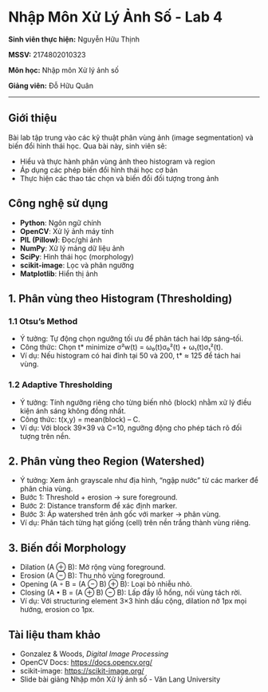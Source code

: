 # Nhập Môn Xử Lý Ảnh Số - Lab 4  

**Sinh viên thực hiện:** Nguyễn Hữu Thịnh 

**MSSV:** 2174802010323

**Môn học:** Nhập môn Xử lý ảnh số  

**Giảng viên:** Đỗ Hữu Quân

---

## Giới thiệu  
Bài lab tập trung vào các kỹ thuật phân vùng ảnh (image segmentation) và biến đổi hình thái học. Qua bài này, sinh viên sẽ:  
- Hiểu và thực hành phân vùng ảnh theo histogram và region  
- Áp dụng các phép biến đổi hình thái học cơ bản  
- Thực hiện các thao tác chọn và biến đổi đối tượng trong ảnh

## Công nghệ sử dụng  
- **Python**: Ngôn ngữ chính  
- **OpenCV**: Xử lý ảnh máy tính  
- **PIL (Pillow)**: Đọc/ghi ảnh  
- **NumPy**: Xử lý mảng dữ liệu ảnh  
- **SciPy**: Hình thái học (morphology)  
- **scikit-image**: Lọc và phân ngưỡng  
- **Matplotlib**: Hiển thị ảnh  

## 1. Phân vùng theo Histogram (Thresholding)  
### 1.1 Otsu’s Method  
- Ý tưởng: Tự động chọn ngưỡng tối ưu để phân tách hai lớp sáng–tối.  
- Công thức: Chọn t* minimize σ²w(t) = ω₀(t)σ₀²(t) + ω₁(t)σ₁²(t).  
- Ví dụ: Nếu histogram có hai đỉnh tại 50 và 200, t* ≈ 125 để tách hai vùng.  

### 1.2 Adaptive Thresholding  
- Ý tưởng: Tính ngưỡng riêng cho từng biến nhỏ (block) nhằm xử lý điều kiện ánh sáng không đồng nhất.  
- Công thức: t(x,y) = mean(block) – C.  
- Ví dụ: Với block 39×39 và C=10, ngưỡng động cho phép tách rõ đối tượng trên nền.  

## 2. Phân vùng theo Region (Watershed)  
- Ý tưởng: Xem ảnh grayscale như địa hình, “ngập nước” từ các marker để phân chia vùng.  
- Bước 1: Threshold + erosion → sure foreground.  
- Bước 2: Distance transform để xác định marker.  
- Bước 3: Áp watershed trên ảnh gốc với marker → phân vùng.  
- Ví dụ: Phân tách từng hạt giống (cell) trên nền trắng thành vùng riêng.  

## 3. Biến đổi Morphology  
- Dilation (A ⊕ B): Mở rộng vùng foreground.  
- Erosion (A ⊖ B): Thu nhỏ vùng foreground.  
- Opening (A ◦ B = (A ⊖ B) ⊕ B): Loại bỏ nhiễu nhỏ.  
- Closing (A • B = (A ⊕ B) ⊖ B): Lấp đầy lỗ hổng, nối vùng tách rời.  
- Ví dụ: Với structuring element 3×3 hình dấu cộng, dilation nở 1px mọi hướng, erosion co 1px.  

## Tài liệu tham khảo  
- Gonzalez & Woods, _Digital Image Processing_  
- OpenCV Docs: https://docs.opencv.org/  
- scikit-image: https://scikit-image.org/
- Slide bài giảng Nhập môn Xử lý ảnh số - Văn Lang University 
